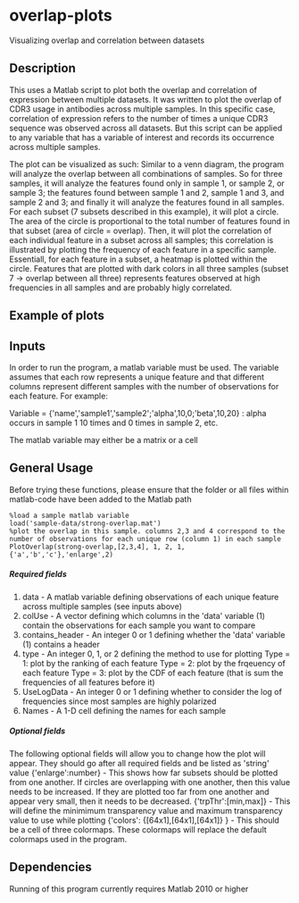 # overlap-plots

Visualizing overlap and correlation between datasets

## Description

This uses a Matlab script to plot both the overlap and correlation of expression between multiple datasets. It was written to plot the overlap
of CDR3 usage in antibodies across multiple samples. In this specific case, correlation of expression refers to the number of times
a unique CDR3 sequence was observed across all datasets. But this script can be applied to any variable that has a variable of interest and 
records its occurrence across multiple samples. 

The plot can be visualized as such: Similar to a venn diagram, the program will analyze the overlap between all combinations of samples. 
So for three samples, it will analyze the features found only in sample 1, or sample 2, or sample 3; the features found between sample 1 and 2, 
sample 1 and 3, and sample 2 and 3; and finally it will analyze the features found in all samples. For each subset (7 subsets described in this example),
it will plot a circle. The area of the circle is proportional to the total number of features found in that subset (area of circle = overlap).
Then, it will plot the correlation of each individual feature in a subset across all samples; this correlation is illustrated by plotting the frequency
of each feature in a specific sample. Essentiall, for each feature in a subset, a heatmap is plotted within the circle. Features that are plotted with 
dark colors in all three samples (subset 7 -> overlap between all three) represents features observed at high frequencies in all samples and are probably
higly correlated. 

## Example of plots 


## Inputs

In order to run the program, a matlab variable must be used. The variable assumes that each row represents a unique feature and that different columns
represent different samples with the number of observations for each feature. For example:

Variable = {'name','sample1','sample2';'alpha',10,0;'beta',10,20} : alpha occurs in sample 1 10 times and 0 times in sample 2, etc. 

The matlab variable may either be a matrix or a cell


## General Usage

Before trying these functions, please ensure that the folder or all files within matlab-code have been added to the Matlab path

	%load a sample matlab variable 
	load('sample-data/strong-overlap.mat')
	%plot the overlap in this sample. columns 2,3 and 4 correspond to the number of observations for each unique row (column 1) in each sample
	PlotOverlap(strong-overlap,[2,3,4], 1, 2, 1, {'a','b','c'},'enlarge',2)


##### Required fields

1) data - A matlab variable defining observations of each unique feature across multiple samples (see inputs above)
2) colUse - A vector defining which columns in the 'data' variable (1) contain the observations for each sample you want to compare
3) contains_header -  An integer 0 or 1 defining whether the 'data' variable (1) contains a header
4) type - An integer 0, 1, or 2 defining the method to use for plotting 
	Type = 1: plot by the ranking of each feature
	Type = 2: plot by the frqeuency of each feature 
	Type = 3: plot by the CDF of each feature (that is sum the frequencies of all features before it)
5) UseLogData - An integer 0 or 1 defining whether to consider the log of frequencies since most samples are highly polarized
6) Names - A 1-D cell defining the names for each sample 

##### Optional fields

The following optional fields will allow you to change how the plot will appear. They should go after all required fields and be listed as 'string' value 
{'enlarge':number} - This shows how far subsets should be plotted from one another. If circles are overlapping with one another, 
						 then this value needs to be increased. If they are plotted too far from one another and appear very small, then it needs to be decreased.
{'trpThr':[min,max]} - This will define the minimimum transparency value and maximum transparency value to use while plotting
{'colors': {[64x1],[64x1],[64x1]} } - This should be a cell of three colormaps. These colormaps will replace the default colormaps used in the program.

## Dependencies

Running of this program currently requires Matlab 2010 or higher


